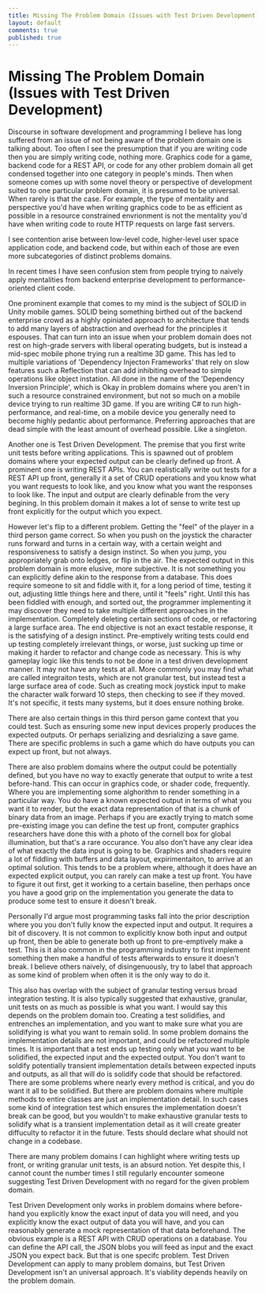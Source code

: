 ```yaml
---
title: Missing The Problem Domain (Issues with Test Driven Development)
layout: default
comments: true
published: true
---
```


# Missing The Problem Domain (Issues with Test Driven Development)

Discourse in software development and programming I believe has long suffered from an issue of not being aware of the problem domain one is talking about. Too often I see the presumption that if you are writing code then you are simply writing code, nothing more. Graphics code for a game, backend code for a REST API, or code for any other problem domain all get condensed together into one category in people's minds. Then when someone comes up with some novel theory or perspective of development suited to one particular problem domain, it is presumed to be universal. When rarely is that the case. For example, the type of mentality and perspective you'd have when writing graphics code to be as efficient as possible in a resource constrained envrionment is not the mentality you'd have when writing code to route HTTP requests on large fast servers.

I see contention arise between low-level code, higher-level user space application code, and backend code, but within each of those are even more subcategories of distinct problems domains.

In recent times I have seen confusion stem from people trying to naively apply mentalities from backend enterprise development to performance-oriented client code. 

One prominent example that comes to my mind is the subject of SOLID in Unity mobile games. SOLID being something birthed out of the backend enterprise crowd as a highly opiniated approach to architecture that tends to add many layers of abstraction and overhead for the principles it espouses. That can turn into an issue when your problem domain does not rest on high-grade servers with liberal operating budgets, but is instead a mid-spec mobile phone trying run a realtime 3D game. This has led to multiple variations of 'Dependency Injecton Frameworks' that rely on slow features such a Reflection that can add inhibiting overhead to simple operations like object instation. All done in the name of the 'Dependency Inversion Principle', which is Okay in problem domains where you aren't in such a resource constrained environment, but not so much on a mobile device trying to run realtime 3D game. If you are writing C# to run high-performance, and real-time, on a mobile device you generally need to become highly pedantic about performance. Preferring approaches that are dead simple with the least amount of overhead possible. Like a singleton. 

Another one is Test Driven Development. The premise that you first write unit tests before writing applications. This is spawned out of problem domains where your expected output can be clearly defined up front. A prominent one is writing REST APIs. You can realistically write out tests for a REST API up front, generally it a set of CRUD operations and you know what you want requests to look like, and you know what you want the responses to look like. The input and output are clearly definable from the very begining. In this problem domain it makes a lot of sense to write test up front explicitly for the output which you expect.

However let's flip to a different problem. Getting the "feel" of the player in a third person game correct. So when you push on the joystick the character runs forward and turns in a certain way, with a certain weight and responsiveness to satisfy a design instinct. So when you jump, you appropriately grab onto ledges, or flip in the air. The expected output in this problem domain is more elusive, more subjective. It is not something you can explicitly define akin to the response from a database. This does require someone to sit and fiddle with it, for a long period of time, testing it out, adjusting little things here and there, until it "feels" right. Until this has been fiddled with enough, and sorted out, the programmer implementing it may discover they need to take multiple different approaches in the implementation. Completely deleting certain sections of code, or refactoring a large surface area. The end objective is not an exact testable response, it is the satisfying of a design instinct. Pre-emptively writing tests could end up testing completely irrelevant things, or worse, just sucking up time or making it harder to refactor and change code as necessary. This is why gameplay logic like this tends to not be done in a test driven development manner. It may not have any tests at all. More commonly you may find what are called integraiton tests, which are not granular test, but instead test a large surface area of code. Such as creating mock joystick input to make the character walk forward 10 steps, then checking to see if they moved. It's not specific, it tests many systems, but it does ensure nothing broke.

There are also certain things in this third person game context that you could test. Such as ensuring some new input devices properly produces the expected outputs. Or perhaps serializing and desrializing a save game. There are specific problems in such a game which do have outputs you can expect up front, but not always.

There are also problem domains where the output could be potentially defined, but you have no way to exactly generate that output to write a test before-hand. This can occur in graphics code, or shader code, frequently. Where you are implementing some alghorithm to render something in a particular way. You do have a known expected output in terms of what you want it to render, but the exact data representation of that is a chunk of binary data from an image. Perhaps if you are exactly trying to match some pre-existing image you can define the test up front, computer graphics researchers have done this with a photo of the cornell box for global illumination, but that's a rare occurance. You also don't have any clear idea of what exactly the data input is going to be. Graphics and shaders require a lot of fiddling with buffers and data layout, expirimentaiton, to arrive at an optimal solution. This tends to be a problem where, although it does have an expected explicit output, you can rarely can make a test up front. You have to figure it out first, get it working to a certain baseline, then perhaps once you have a good grip on the implementation you generate the data to produce some test to ensure it doesn't break. 

Personally I'd argue most programming tasks fall into the prior description where you you don't fully know the expected input and output. It requires a bit of discovery. It is not common to explicitly know both input and output up front, then be able to generate both up front to pre-emptively make a test. This is it also common in the programming industry to first implement something then make a handful of tests afterwards to ensure it doesn't break. I believe others naively, of disingenuously, try to label that approach as some kind of problem when often it is the only way to do it.

This also has overlap with the subject of granular testing versus broad integration testing. It is also typically suggested that exhaustive, granular, unit tests on as much as possible is what you want. I would say this depends on the problem domain too. Creating a test solidifies, and entrenches an implementation, and you want to make sure what you are solidifying is what you want to remain solid. In some problem domains the implementation details are not important, and could be refactored multiple times. It is important that a test ends up testing only what you want to be solidified, the expected input and the expected output. You don't want to soldify potentially transient implementation details between expected inputs and outputs, as all that will do is solidify code that should be refactored. There are some problems where nearly every method is critical, and you do want it all to be solidified. But there are problem domains where multiple methods to entire classes are just an implementation detail. In such cases some kind of integration test which ensures the implementation doesn't break can be good, but you wouldn't to make exhaustive granular tests to solidify what is a transient implementation detail as it will create greater diffuculty to refactor it in the future. Tests should declare what should not change in a codebase.

There are many problem domains I can highlight where writing tests up front, or writing granular unit tests, is an absurd notion. Yet despite this, I cannot count the number times I still regularly encounter someone suggesting Test Driven Development with no regard for the given problem domain. 

Test Driven Development only works in problem domains where before-hand you explicitly know the exact input of data you will need, and you explicitly know the exact output of data you will have, and you can reasonably generate a mock representation of that data beforehand. The obvious example is a REST API with CRUD operations on a database. You can define the API call, the JSON blobs you will feed as input and the exact JSON you expect back. But that is one specifc problem. Test Driven Development can apply to many problem domains, but Test Driven Development isn't an universal approach. It's viability depends heavily on the problem domain.
